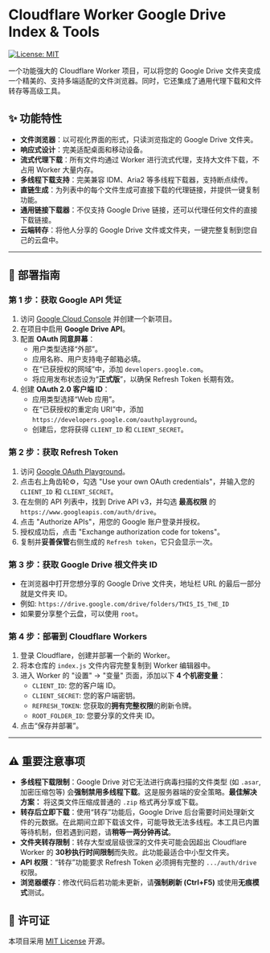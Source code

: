 # Cloudflare Worker Google Drive Index & Tools

[![License: MIT](https://img.shields.io/badge/License-MIT-yellow.svg)](https://opensource.org/licenses/MIT)

一个功能强大的 Cloudflare Worker 项目，可以将您的 Google Drive 文件夹变成一个精美的、支持多端适配的文件浏览器。同时，它还集成了通用代理下载和文件转存等高级工具。

## ✨ 功能特性

-   **文件浏览器**：以可视化界面的形式，只读浏览指定的 Google Drive 文件夹。
-   **响应式设计**：完美适配桌面和移动设备。
-   **流式代理下载**：所有文件均通过 Worker 进行流式代理，支持大文件下载，不占用 Worker 大量内存。
-   **多线程下载支持**：完美兼容 IDM、Aria2 等多线程下载器，支持断点续传。
-   **直链生成**：为列表中的每个文件生成可直接下载的代理链接，并提供一键复制功能。
-   **通用链接下载器**：不仅支持 Google Drive 链接，还可以代理任何文件的直接下载链接。
-   **云端转存**：将他人分享的 Google Drive 文件或文件夹，一键完整复制到您自己的云盘中。

---

## 🚀 部署指南

### 第 1 步：获取 Google API 凭证

1.  访问 [Google Cloud Console](https://console.cloud.google.com/) 并创建一个新项目。
2.  在项目中启用 **Google Drive API**。
3.  配置 **OAuth 同意屏幕**：
    -   用户类型选择“外部”。
    -   应用名称、用户支持电子邮箱必填。
    -   在“已获授权的网域”中，添加 `developers.google.com`。
    -   将应用发布状态设为“**正式版**”，以确保 Refresh Token 长期有效。
4.  创建 **OAuth 2.0 客户端 ID**：
    -   应用类型选择“Web 应用”。
    -   在“已获授权的重定向 URI”中，添加 `https://developers.google.com/oauthplayground`。
    -   创建后，您将获得 `CLIENT_ID` 和 `CLIENT_SECRET`。

### 第 2 步：获取 Refresh Token

1.  访问 [Google OAuth Playground](https://developers.google.com/oauthplayground)。
2.  点击右上角齿轮⚙️，勾选 "Use your own OAuth credentials"，并输入您的 `CLIENT_ID` 和 `CLIENT_SECRET`。
3.  在左侧的 API 列表中，找到 Drive API v3，并勾选 **最高权限** 的 `https://www.googleapis.com/auth/drive`。
4.  点击 "Authorize APIs"，用您的 Google 账户登录并授权。
5.  授权成功后，点击 "Exchange authorization code for tokens"。
6.  复制并**妥善保管**右侧生成的 `Refresh token`，它只会显示一次。

### 第 3 步：获取 Google Drive 根文件夹 ID

-   在浏览器中打开您想分享的 Google Drive 文件夹，地址栏 URL 的最后一部分就是文件夹 ID。
-   例如: `https://drive.google.com/drive/folders/THIS_IS_THE_ID`
-   如果要分享整个云盘，可以使用 `root`。

### 第 4 步：部署到 Cloudflare Workers

1.  登录 Cloudflare，创建并部署一个新的 Worker。
2.  将本仓库的 `index.js` 文件内容完整复制到 Worker 编辑器中。
3.  进入 Worker 的 "设置" -> "变量" 页面，添加以下 **4 个机密变量**：
    -   `CLIENT_ID`: 您的客户端 ID。
    -   `CLIENT_SECRET`: 您的客户端密钥。
    -   `REFRESH_TOKEN`: 您获取的**拥有完整权限**的刷新令牌。
    -   `ROOT_FOLDER_ID`: 您要分享的文件夹 ID。
4.  点击“保存并部署”。

---

## ⚠️ 重要注意事项

-   **多线程下载限制**：Google Drive 对它无法进行病毒扫描的文件类型 (如 `.asar`, 加密压缩包等) 会**强制禁用多线程下载**。这是服务器端的安全策略。**最佳解决方案：** 将这类文件压缩成普通的 `.zip` 格式再分享或下载。
-   **转存后立即下载**：使用“转存”功能后，Google Drive 后台需要时间处理新文件的元数据。在此期间立即下载该文件，可能导致无法多线程。本工具已内置等待机制，但若遇到问题，请**稍等一两分钟再试**。
-   **文件夹转存限制**：转存大型或层级很深的文件夹可能会因超出 Cloudflare Worker 的 **30秒执行时间限制**而失败。此功能最适合中小型文件夹。
-   **API 权限**：“转存”功能要求 Refresh Token 必须拥有完整的 `.../auth/drive` 权限。
-   **浏览器缓存**：修改代码后若功能未更新，请**强制刷新 (Ctrl+F5)** 或使用**无痕模式**测试。

## 📄 许可证

本项目采用 [MIT License](./LICENSE) 开源。